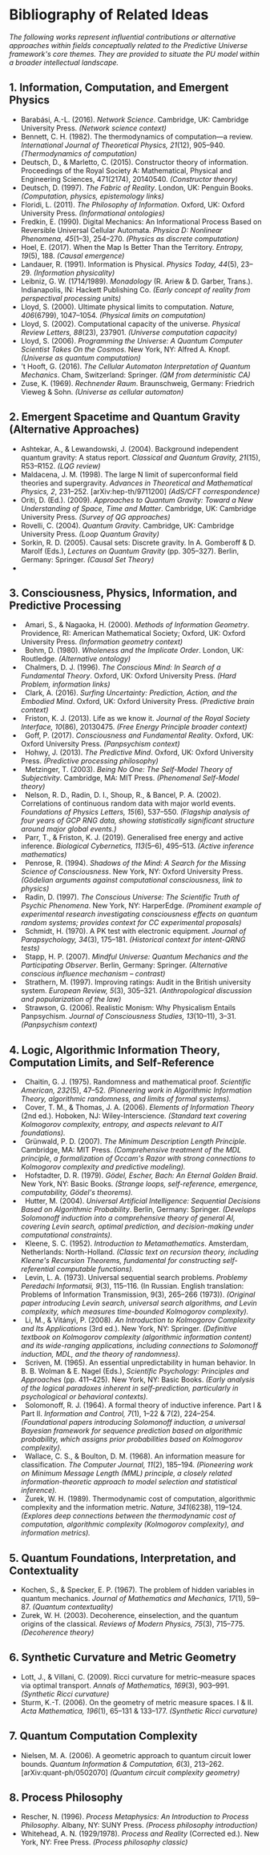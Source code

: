 # Bibliography of Related Ideas

*The following works represent influential contributions or alternative approaches within fields conceptually related to the Predictive Universe framework's core themes. They are provided to situate the PU model within a broader intellectual landscape.*


## 1. Information, Computation, and Emergent Physics

* Barabási, A.-L. (2016). *Network Science*. Cambridge, UK: Cambridge University Press. *(Network science context)*
* Bennett, C. H. (1982). The thermodynamics of computation—a review. *International Journal of Theoretical Physics, 21*(12), 905–940. *(Thermodynamics of computation)*
* Deutsch, D., & Marletto, C. (2015). Constructor theory of information. Proceedings of the Royal Society A: Mathematical, Physical and Engineering Sciences, 471(2174), 20140540. *(Constructor theory)*
* Deutsch, D. (1997). *The Fabric of Reality*. London, UK: Penguin Books. *(Computation, physics, epistemology links)*
* Floridi, L. (2011). *The Philosophy of Information*. Oxford, UK: Oxford University Press. *(Informational ontologies)*
* Fredkin, E. (1990). Digital Mechanics: An Informational Process Based on Reversible Universal Cellular Automata. *Physica D: Nonlinear Phenomena, 45*(1–3), 254–270. *(Physics as discrete computation)*
* Hoel, E. (2017). When the Map Is Better Than the Territory. *Entropy, 19*(5), 188. *(Causal emergence)*
* Landauer, R. (1991). Information is Physical. *Physics Today, 44*(5), 23–29. *(Information physicality)*
* Leibniz, G. W. (1714/1989). *Monadology* (R. Ariew & D. Garber, Trans.). Indianapolis, IN: Hackett Publishing Co. *(Early concept of reality from perspectival processing units)*
* Lloyd, S. (2000). Ultimate physical limits to computation. *Nature, 406*(6799), 1047–1054. *(Physical limits on computation)*
* Lloyd, S. (2002). Computational capacity of the universe. *Physical Review Letters, 88*(23), 237901. *(Universe computation capacity)*
* Lloyd, S. (2006). *Programming the Universe: A Quantum Computer Scientist Takes On the Cosmos*. New York, NY: Alfred A. Knopf. *(Universe as quantum computation)*
* ’t Hooft, G. (2016). *The Cellular Automaton Interpretation of Quantum Mechanics*. Cham, Switzerland: Springer. *(QM from deterministic CA)*
* Zuse, K. (1969). *Rechnender Raum*. Braunschweig, Germany: Friedrich Vieweg & Sohn. *(Universe as cellular automaton)*


## 2. Emergent Spacetime and Quantum Gravity (Alternative Approaches)

* Ashtekar, A., & Lewandowski, J. (2004). Background independent quantum gravity: A status report. *Classical and Quantum Gravity, 21*(15), R53–R152. *(LQG review)*
* Maldacena, J. M. (1998). The large N limit of superconformal field theories and supergravity. *Advances in Theoretical and Mathematical Physics, 2*, 231–252. \[arXiv\:hep-th/9711200] *(AdS/CFT correspondence)*
* Oriti, D. (Ed.). (2009). *Approaches to Quantum Gravity: Toward a New Understanding of Space, Time and Matter*. Cambridge, UK: Cambridge University Press. *(Survey of QG approaches)*
* Rovelli, C. (2004). *Quantum Gravity*. Cambridge, UK: Cambridge University Press. *(Loop Quantum Gravity)*
* Sorkin, R. D. (2005). Causal sets: Discrete gravity. In A. Gomberoff & D. Marolf (Eds.), *Lectures on Quantum Gravity* (pp. 305–327). Berlin, Germany: Springer. *(Causal Set Theory)*
* 

## 3. Consciousness, Physics, Information, and Predictive Processing

*   Amari, S., & Nagaoka, H. (2000). *Methods of Information Geometry*. Providence, RI: American Mathematical Society; Oxford, UK: Oxford University Press. *(Information geometry context)*
*   Bohm, D. (1980). *Wholeness and the Implicate Order*. London, UK: Routledge. *(Alternative ontology)*
*   Chalmers, D. J. (1996). *The Conscious Mind: In Search of a Fundamental Theory*. Oxford, UK: Oxford University Press. *(Hard Problem, information links)*
*   Clark, A. (2016). *Surfing Uncertainty: Prediction, Action, and the Embodied Mind*. Oxford, UK: Oxford University Press. *(Predictive brain context)*
*   Friston, K. J. (2013). Life as we know it. *Journal of the Royal Society Interface, 10*(86), 20130475. *(Free Energy Principle broader context)*
*   Goff, P. (2017). *Consciousness and Fundamental Reality*. Oxford, UK: Oxford University Press. *(Panpsychism context)*
*   Hohwy, J. (2013). *The Predictive Mind*. Oxford, UK: Oxford University Press. *(Predictive processing philosophy)*
*   Metzinger, T. (2003). *Being No One: The Self-Model Theory of Subjectivity*. Cambridge, MA: MIT Press. *(Phenomenal Self-Model theory)*
*   Nelson, R. D., Radin, D. I., Shoup, R., & Bancel, P. A. (2002). Correlations of continuous random data with major world events. *Foundations of Physics Letters, 15*(6), 537–550. *(Flagship analysis of four years of GCP RNG data, showing statistically significant structure around major global events.)*
*   Parr, T., & Friston, K. J. (2019). Generalised free energy and active inference. *Biological Cybernetics, 113*(5–6), 495–513. *(Active inference mathematics)*
*   Penrose, R. (1994). *Shadows of the Mind: A Search for the Missing Science of Consciousness*. New York, NY: Oxford University Press. *(Gödelian arguments against computational consciousness, link to physics)*
*   Radin, D. (1997). *The Conscious Universe: The Scientific Truth of Psychic Phenomena*. New York, NY: HarperEdge. *(Prominent example of experimental research investigating consciousness effects on quantum random systems; provides context for CC experimental proposals)*
*   Schmidt, H. (1970). A PK test with electronic equipment. *Journal of Parapsychology, 34*(3), 175–181. *(Historical context for intent-QRNG tests)*
*   Stapp, H. P. (2007). *Mindful Universe: Quantum Mechanics and the Participating Observer*. Berlin, Germany: Springer. *(Alternative conscious influence mechanism – contrast)*
*   Strathern, M. (1997). Improving ratings: Audit in the British university system. *European Review, 5*(3), 305–321. *(Anthropological discussion and popularization of the law)*
*   Strawson, G. (2006). Realistic Monism: Why Physicalism Entails Panpsychism. *Journal of Consciousness Studies, 13*(10–11), 3–31. *(Panpsychism context)*


## 4. Logic, Algorithmic Information Theory, Computation Limits, and Self-Reference

*   Chaitin, G. J. (1975). Randomness and mathematical proof. *Scientific American, 232*(5), 47–52. *(Pioneering work in Algorithmic Information Theory, algorithmic randomness, and limits of formal systems).*
*   Cover, T. M., & Thomas, J. A. (2006). *Elements of Information Theory* (2nd ed.). Hoboken, NJ: Wiley-Interscience. *(Standard text covering Kolmogorov complexity, entropy, and aspects relevant to AIT foundations).*
*   Grünwald, P. D. (2007). *The Minimum Description Length Principle*. Cambridge, MA: MIT Press. *(Comprehensive treatment of the MDL principle, a formalization of Occam's Razor with strong connections to Kolmogorov complexity and predictive modeling).*
*   Hofstadter, D. R. (1979). *Gödel, Escher, Bach: An Eternal Golden Braid*. New York, NY: Basic Books. *(Strange loops, self-reference, emergence, computability, Gödel's theorems).*
*   Hutter, M. (2004). *Universal Artificial Intelligence: Sequential Decisions Based on Algorithmic Probability*. Berlin, Germany: Springer. *(Develops Solomonoff induction into a comprehensive theory of general AI, covering Levin search, optimal prediction, and decision-making under computational constraints).*
*   Kleene, S. C. (1952). *Introduction to Metamathematics*. Amsterdam, Netherlands: North-Holland. *(Classic text on recursion theory, including Kleene's Recursion Theorems, fundamental for constructing self-referential computable functions).*
*   Levin, L. A. (1973). Universal sequential search problems. *Problemy Peredachi Informatsii, 9*(3), 115–116. (In Russian. English translation: Problems of Information Transmission, 9(3), 265–266 (1973)). *(Original paper introducing Levin search, universal search algorithms, and Levin complexity, which measures time-bounded Kolmogorov complexity).*
*   Li, M., & Vitányi, P. (2008). *An Introduction to Kolmogorov Complexity and Its Applications* (3rd ed.). New York, NY: Springer. *(Definitive textbook on Kolmogorov complexity (algorithmic information content) and its wide-ranging applications, including connections to Solomonoff induction, MDL, and the theory of randomness).*
*   Scriven, M. (1965). An essential unpredictability in human behavior. In B. B. Wolman & E. Nagel (Eds.), *Scientific Psychology: Principles and Approaches* (pp. 411–425). New York, NY: Basic Books. *(Early analysis of the logical paradoxes inherent in self-prediction, particularly in psychological or behavioral contexts).*
*   Solomonoff, R. J. (1964). A formal theory of inductive inference. Part I & Part II. *Information and Control, 7*(1), 1–22 & 7(2), 224–254. *(Foundational papers introducing Solomonoff induction, a universal Bayesian framework for sequence prediction based on algorithmic probability, which assigns prior probabilities based on Kolmogorov complexity).*
*   Wallace, C. S., & Boulton, D. M. (1968). An information measure for classification. *The Computer Journal, 11*(2), 185–194. *(Pioneering work on Minimum Message Length (MML) principle, a closely related information-theoretic approach to model selection and statistical inference).*
*   Zurek, W. H. (1989). Thermodynamic cost of computation, algorithmic complexity and the information metric. *Nature, 341*(6238), 119–124. *(Explores deep connections between the thermodynamic cost of computation, algorithmic complexity (Kolmogorov complexity), and information metrics).*


## 5. Quantum Foundations, Interpretation, and Contextuality

* Kochen, S., & Specker, E. P. (1967). The problem of hidden variables in quantum mechanics. *Journal of Mathematics and Mechanics, 17*(1), 59–87. *(Quantum contextuality)*
* Zurek, W. H. (2003). Decoherence, einselection, and the quantum origins of the classical. *Reviews of Modern Physics, 75*(3), 715–775. *(Decoherence theory)*


## 6. Synthetic Curvature and Metric Geometry

* Lott, J., & Villani, C. (2009). Ricci curvature for metric–measure spaces via optimal transport. *Annals of Mathematics, 169*(3), 903–991. *(Synthetic Ricci curvature)*
* Sturm, K.-T. (2006). On the geometry of metric measure spaces. I & II. *Acta Mathematica, 196*(1), 65–131 & 133–177. *(Synthetic Ricci curvature)*


## 7. Quantum Computation Complexity

* Nielsen, M. A. (2006). A geometric approach to quantum circuit lower bounds. *Quantum Information & Computation, 6*(3), 213–262. \[arXiv\:quant-ph/0502070] *(Quantum circuit complexity geometry)*


## 8. Process Philosophy

* Rescher, N. (1996). *Process Metaphysics: An Introduction to Process Philosophy*. Albany, NY: SUNY Press. *(Process philosophy introduction)*
* Whitehead, A. N. (1929/1978). *Process and Reality* (Corrected ed.). New York, NY: Free Press. *(Process philosophy classic)*

